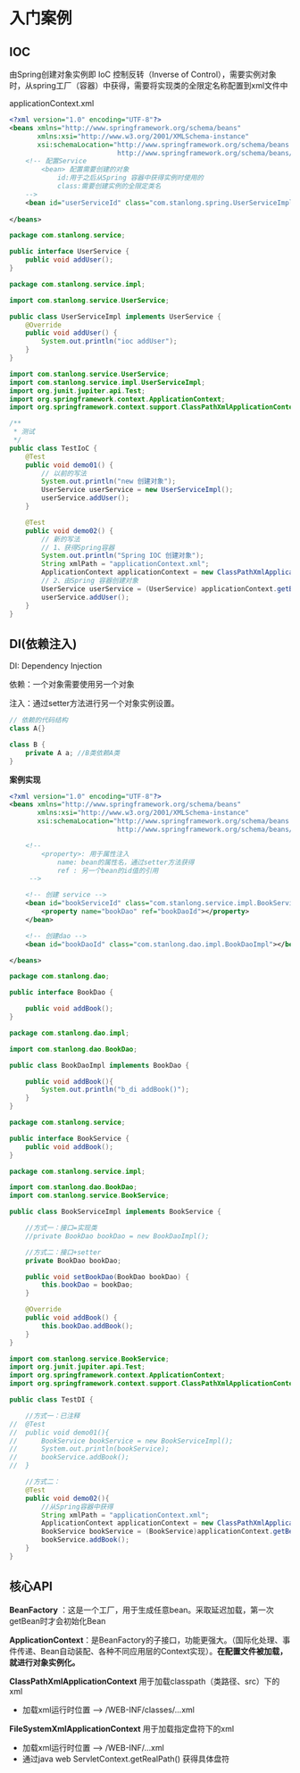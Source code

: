 # 入门案例

## IOC

由Spring创建对象实例即 IoC 控制反转（Inverse of Control），需要实例对象时，从spring工厂（容器）中获得，需要将实现类的全限定名称配置到xml文件中

applicationContext.xml

```xml
<?xml version="1.0" encoding="UTF-8"?>
<beans xmlns="http://www.springframework.org/schema/beans"
       xmlns:xsi="http://www.w3.org/2001/XMLSchema-instance"
       xsi:schemaLocation="http://www.springframework.org/schema/beans
        				   http://www.springframework.org/schema/beans/spring-beans.xsd">
	<!-- 配置Service 
		<bean> 配置需要创建的对象
			id:用于之后从Spring 容器中获得实例时使用的
			class:需要创建实例的全限定类名
	-->
	<bean id="userServiceId" class="com.stanlong.spring.UserServiceImpl"></bean>
	
</beans>
```

```java
package com.stanlong.service;

public interface UserService {
    public void addUser();
}

```

```java
package com.stanlong.service.impl;

import com.stanlong.service.UserService;

public class UserServiceImpl implements UserService {
    @Override
    public void addUser() {
        System.out.println("ioc addUser");
    }
}

```

```java
import com.stanlong.service.UserService;
import com.stanlong.service.impl.UserServiceImpl;
import org.junit.jupiter.api.Test;
import org.springframework.context.ApplicationContext;
import org.springframework.context.support.ClassPathXmlApplicationContext;

/**
 * 测试
 */
public class TestIoC {
    @Test
    public void demo01() {
        // 以前的写法
        System.out.println("new 创建对象");
        UserService userService = new UserServiceImpl();
        userService.addUser();
    }

    @Test
    public void demo02() {
        // 新的写法
        // 1、获得Spring容器
        System.out.println("Spring IOC 创建对象");
        String xmlPath = "applicationContext.xml";
        ApplicationContext applicationContext = new ClassPathXmlApplicationContext(xmlPath);
        // 2、由Spring 容器创建对象
        UserService userService = (UserService) applicationContext.getBean("userServiceId");
        userService.addUser();
    }
}
```

## DI(依赖注入)

DI: Dependency Injection 

依赖：一个对象需要使用另一个对象

注入：通过setter方法进行另一个对象实例设置。

```java
// 依赖的代码结构
class A{}

class B {
	private A a; //B类依赖A类
}
```

**案例实现**

```xml
<?xml version="1.0" encoding="UTF-8"?>
<beans xmlns="http://www.springframework.org/schema/beans"
	   xmlns:xsi="http://www.w3.org/2001/XMLSchema-instance"
	   xsi:schemaLocation="http://www.springframework.org/schema/beans
        				   http://www.springframework.org/schema/beans/spring-beans.xsd">

	<!--
		<property>: 用于属性注入
			name: bean的属性名，通过setter方法获得
			ref : 另一个bean的id值的引用
	 -->

	<!-- 创建 service -->
	<bean id="bookServiceId" class="com.stanlong.service.impl.BookServiceImpl">
		<property name="bookDao" ref="bookDaoId"></property>
	</bean>

	<!-- 创建dao -->
	<bean id="bookDaoId" class="com.stanlong.dao.impl.BookDaoImpl"></bean>

</beans>
```

```java
package com.stanlong.dao;

public interface BookDao {

    public void addBook();
}
```

```java
package com.stanlong.dao.impl;

import com.stanlong.dao.BookDao;

public class BookDaoImpl implements BookDao {

    public void addBook(){
        System.out.println("b_di addBook()");
    }
}
```

```java
package com.stanlong.service;

public interface BookService {
    public void addBook();
}
```

```java
package com.stanlong.service.impl;

import com.stanlong.dao.BookDao;
import com.stanlong.service.BookService;

public class BookServiceImpl implements BookService {

    //方式一：接口=实现类
    //private BookDao bookDao = new BookDaoImpl();

    //方式二：接口+setter
    private BookDao bookDao;

    public void setBookDao(BookDao bookDao) {
        this.bookDao = bookDao;
    }

    @Override
    public void addBook() {
        this.bookDao.addBook();
    }
}
```

```java
import com.stanlong.service.BookService;
import org.junit.jupiter.api.Test;
import org.springframework.context.ApplicationContext;
import org.springframework.context.support.ClassPathXmlApplicationContext;

public class TestDI {

    //方式一：已注释
//	@Test
//	public void demo01(){
//		BookService bookService = new BookServiceImpl();
//		System.out.println(bookService);
//		bookService.addBook();
//	}

    //方式二：
    @Test
    public void demo02(){
        //从Spring容器中获得
        String xmlPath = "applicationContext.xml";
        ApplicationContext applicationContext = new ClassPathXmlApplicationContext(xmlPath);
        BookService bookService = (BookService)applicationContext.getBean("bookServiceId");
        bookService.addBook();
    }
}
```

## 核心API

**BeanFactory** ：这是一个工厂，用于生成任意bean。采取延迟加载，第一次getBean时才会初始化Bean

**ApplicationContext**：是BeanFactory的子接口，功能更强大。（国际化处理、事件传递、Bean自动装配、各种不同应用层的Context实现）。**在配置文件被加载，就进行对象实例化。**

**ClassPathXmlApplicationContext** 用于加载classpath（类路径、src）下的xml

- 加载xml运行时位置 --> /WEB-INF/classes/...xml

**FileSystemXmlApplicationContext** 用于加载指定盘符下的xml

- 加载xml运行时位置 --> /WEB-INF/...xml
- 通过java web ServletContext.getRealPath() 获得具体盘符